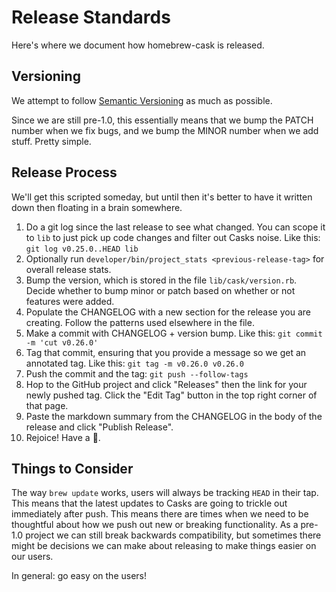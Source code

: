 # Release Standards

Here's where we document how homebrew-cask is released.

## Versioning

We attempt to follow [Semantic Versioning](http://semver.org/) as much as
possible.

Since we are still pre-1.0, this essentially means that we bump the PATCH
number when we fix bugs, and we bump the MINOR number when we add stuff. Pretty
simple.

## Release Process

We'll get this scripted someday, but until then it's better to have it written
down then floating in a brain somewhere.

1. Do a git log since the last release to see what changed. You can scope it to
   `lib` to just pick up code changes and filter out Casks noise.
   Like this: `git log v0.25.0..HEAD lib`
2. Optionally run `developer/bin/project_stats <previous-release-tag>` for
   overall release stats.
3. Bump the version, which is stored in the file `lib/cask/version.rb`. Decide
   whether to bump minor or patch based on whether or not features were added.
4. Populate the CHANGELOG with a new section for the release you are creating.
   Follow the patterns used elsewhere in the file.
5. Make a commit with CHANGELOG + version bump.
   Like this: `git commit -m 'cut v0.26.0'`
6. Tag that commit, ensuring that you provide a message so we get an annotated
   tag.
   Like this: `git tag -m v0.26.0 v0.26.0`
7. Push the commit and the tag: `git push --follow-tags`
8. Hop to the GitHub project and click "Releases" then the link for your newly
   pushed tag. Click the "Edit Tag" button in the top right corner of that
   page.
9. Paste the markdown summary from the CHANGELOG in the body of the release and
   click "Publish Release".
10. Rejoice! Have a :cookie:.

## Things to Consider

The way `brew update` works, users will always be tracking `HEAD` in their tap.
This means that the latest updates to Casks are going to trickle out
immediately after push. This means there are times when we need to be
thoughtful about how we push out new or breaking functionality. As a pre-1.0
project we can still break backwards compatibility, but sometimes there might
be decisions we can make about releasing to make things easier on our users.

In general: go easy on the users!
